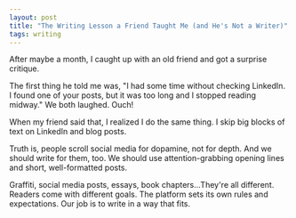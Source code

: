 ```yaml
---
layout: post
title: "The Writing Lesson a Friend Taught Me (and He's Not a Writer)"
tags: writing
---
```


After maybe a month, I caught up with an old friend and got a surprise critique.

The first thing he told me was, "I had some time without checking LinkedIn. I found one of your posts, but it was too long and I stopped reading midway." We both laughed. Ouch!

When my friend said that, I realized I do the same thing. I skip big blocks of text on LinkedIn and blog posts.

Truth is, people scroll social media for dopamine, not for depth. And we should write for them, too. We should use attention-grabbing opening lines and short, well-formatted posts.

Graffiti, social media posts, essays, book chapters...They're all different. Readers come with different goals. The platform sets its own rules and expectations. Our job is to write in a way that fits.

